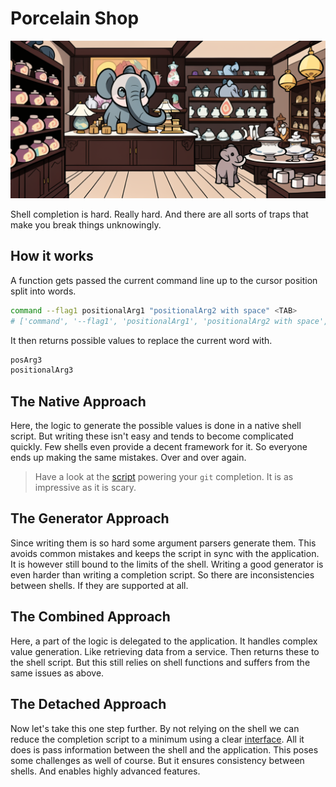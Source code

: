 # Porcelain Shop

![](./porcelainShop/banner.png)

Shell completion is hard. Really hard.
And there are all sorts of traps that make you break things unknowingly.

## How it works

A function gets passed the current command line up to the cursor position split into words.

```sh
command --flag1 positionalArg1 "positionalArg2 with space" <TAB>
# ['command', '--flag1', 'positionalArg1', 'positionalArg2 with space', '']
```
	
It then returns possible values to replace the current word with.
```sh
posArg3
positionalArg3
```

## The Native Approach

Here, the logic to generate the possible values is done in a native shell script.
But writing these isn't easy and tends to become complicated quickly.
Few shells even provide a decent framework for it.
So everyone ends up making the same mistakes. Over and over again.

> Have a look at the [script](https://github.com/git/git/blob/master/contrib/completion/git-completion.bash) powering your `git` completion. It is as impressive as it is scary.

## The Generator Approach

Since writing them is so hard some argument parsers generate them.
This avoids common mistakes and keeps the script in sync with the application.
It is however still bound to the limits of the shell.
Writing a good generator is even harder than writing a completion script.
So there are inconsistencies between shells.
If they are supported at all.

## The Combined Approach

Here, a part of the logic is delegated to the application.
It handles complex value generation.
Like retrieving data from a service.
Then returns these to the shell script.
But this still relies on shell functions and suffers from the same issues as above.


## The Detached Approach

Now let's take this one step further.
By not relying on the shell we can reduce the completion script to a minimum using a clear [interface](https://carapace-sh.github.io/carapace/carapace/export.html).
All it does is pass information between the shell and the application.
This poses some challenges as well of course.
But it ensures consistency between shells.
And enables highly advanced features.

